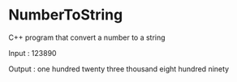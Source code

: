 # NumberToString
C++ program that convert a number to a string

Input : 123890         

Output :  one hundred twenty three thousand eight hundred ninety



